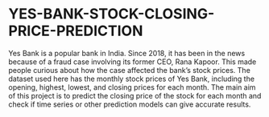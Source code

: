 # YES-BANK-STOCK-CLOSING-PRICE-PREDICTION


Yes Bank is a popular bank in India. Since 2018, it has been in the news because of a fraud case involving its former CEO, Rana Kapoor. This made people curious about how the case affected the bank’s stock prices. The dataset used here has the monthly stock prices of Yes Bank, including the opening, highest, lowest, and closing prices for each month. The main aim of this project is to predict the closing price of the stock for each month and check if time series or other prediction models can give accurate results.
